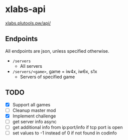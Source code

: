 # xlabs-api

[xlabs.plutools.pw/api/](https://xlabs.plutools.pw/api/servers)

## Endpoints
All endpoints are json, unless specified otherwise.

- ```/servers```
  - All servers
- ```/servers/<game>```, game = iw4x, iw6x, s1x
  - Servers of specified game

## TODO
- [x] Support all games
- [ ] Cleanup master mod
- [x] Implement challenge
- [ ] get server info async
- [ ] get additional info from ip:port/info if tcp port is open
- [ ] set values to -1 instead of 0 if not found in codinfo